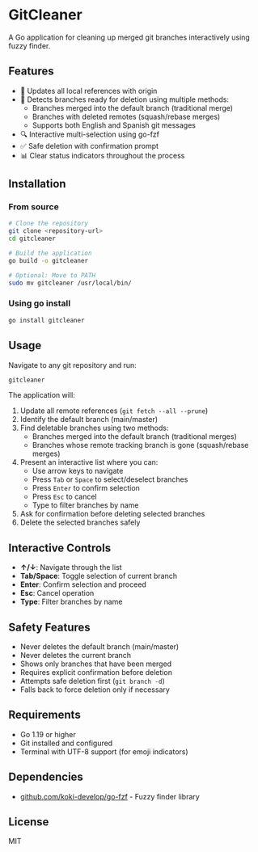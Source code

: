 # GitCleaner

A Go application for cleaning up merged git branches interactively using fuzzy finder.

## Features

- 🔄 Updates all local references with origin
- 🎯 Detects branches ready for deletion using multiple methods:
  - Branches merged into the default branch (traditional merge)
  - Branches with deleted remotes (squash/rebase merges)
  - Supports both English and Spanish git messages
- 🔍 Interactive multi-selection using go-fzf
- ✅ Safe deletion with confirmation prompt
- 📊 Clear status indicators throughout the process

## Installation

### From source

```bash
# Clone the repository
git clone <repository-url>
cd gitcleaner

# Build the application
go build -o gitcleaner

# Optional: Move to PATH
sudo mv gitcleaner /usr/local/bin/
```

### Using go install

```bash
go install gitcleaner
```

## Usage

Navigate to any git repository and run:

```bash
gitcleaner
```

The application will:
1. Update all remote references (`git fetch --all --prune`)
2. Identify the default branch (main/master)
3. Find deletable branches using two methods:
   - Branches merged into the default branch (traditional merges)
   - Branches whose remote tracking branch is gone (squash/rebase merges)
4. Present an interactive list where you can:
   - Use arrow keys to navigate
   - Press `Tab` or `Space` to select/deselect branches
   - Press `Enter` to confirm selection
   - Press `Esc` to cancel
   - Type to filter branches by name
5. Ask for confirmation before deleting selected branches
6. Delete the selected branches safely

## Interactive Controls

- **↑/↓**: Navigate through the list
- **Tab/Space**: Toggle selection of current branch
- **Enter**: Confirm selection and proceed
- **Esc**: Cancel operation
- **Type**: Filter branches by name

## Safety Features

- Never deletes the default branch (main/master)
- Never deletes the current branch
- Shows only branches that have been merged
- Requires explicit confirmation before deletion
- Attempts safe deletion first (`git branch -d`)
- Falls back to force deletion only if necessary

## Requirements

- Go 1.19 or higher
- Git installed and configured
- Terminal with UTF-8 support (for emoji indicators)

## Dependencies

- [github.com/koki-develop/go-fzf](https://github.com/koki-develop/go-fzf) - Fuzzy finder library

## License

MIT
